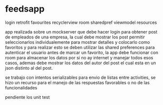 # feedsapp
login retrofit favourites recyclerview room sharedpref viewmodel resources

app realizada sobre un mockserver que debe hacer login para obtener post de empleados de una empresa, la cual debe mostrar los post permitir 
seleccionarlos individualemente para mostrar detalles y colocarlo como favoritos y para realizar esto se deben utilizar las shared preferences
para autenticar el usuario antes de marcar un favorito, la app debe funcionar con room para almacenar los datos por si
no ay internet y manejar todos esos casos, ademas debe mostrar los datos del autor del post el cual esta en un json distinto al del post.

se trabajo con intentos serializables para envio de listas entre activities, se hizo un recurso para el manejo de las respuestas favorables o no de
las funcionalidades

pendiente los unit test
